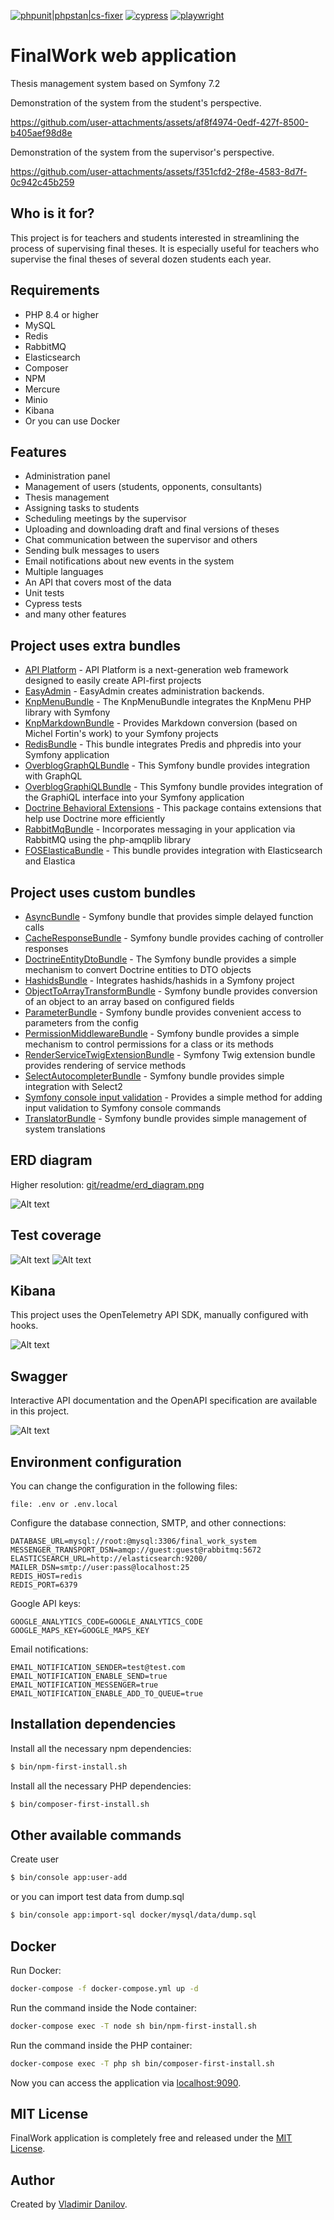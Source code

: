 [![phpunit|phpstan|cs-fixer](https://github.com/danilovl/final-work-system/actions/workflows/phpunit.yml/badge.svg)](https://github.com/danilovl/final-work-system/actions/workflows/phpunit.yml)
[![cypress](https://github.com/danilovl/final-work-system/actions/workflows/cypress.yml/badge.svg)](https://github.com/danilovl/final-work-system/actions/workflows/cypress.yml)
[![playwright](https://github.com/danilovl/final-work-system/actions/workflows/playwright.yml/badge.svg)](https://github.com/danilovl/final-work-system/actions/workflows/playwright.yml)

FinalWork web application
========================

Thesis management system based on Symfony 7.2

Demonstration of the system from the student's perspective.

https://github.com/user-attachments/assets/af8f4974-0edf-427f-8500-b405aef98d8e

Demonstration of the system from the supervisor's perspective.

https://github.com/user-attachments/assets/f351cfd2-2f8e-4583-8d7f-0c942c45b259

Who is it for?
------------

This project is for teachers and students interested in streamlining the process of supervising final theses.
It is especially useful for teachers who supervise the final theses of several dozen students each year.

Requirements
------------

* PHP 8.4 or higher
* MySQL
* Redis
* RabbitMQ
* Elasticsearch
* Composer
* NPM
* Mercure
* Minio
* Kibana
* Or you can use Docker

Features
------------

* Administration panel
* Management of users (students, opponents, consultants)
* Thesis management
* Assigning tasks to students
* Scheduling meetings by the supervisor
* Uploading and downloading draft and final versions of theses
* Chat communication between the supervisor and others
* Sending bulk messages to users
* Email notifications about new events in the system
* Multiple languages
* An API that covers most of the data
* Unit tests
* Cypress tests
* and many other features

Project uses extra bundles
------------
* [API Platform](https://github.com/api-platform/api-platform) - API Platform is a next-generation web framework designed to easily create API-first projects
* [EasyAdmin](https://github.com/EasyCorp/EasyAdminBundle) - EasyAdmin creates administration backends.
* [KnpMenuBundle](https://github.com/KnpLabs/KnpMenuBundle) - The KnpMenuBundle integrates the KnpMenu PHP library with Symfony
* [KnpMarkdownBundle](https://github.com/KnpLabs/KnpMarkdownBundle) - Provides Markdown conversion (based on Michel Fortin's work) to your Symfony projects
* [RedisBundle](https://github.com/snc/SncRedisBundle) - This bundle integrates Predis and phpredis into your Symfony application
* [OverblogGraphQLBundle](https://github.com/overblog/GraphQLBundle) - This Symfony bundle provides integration with GraphQL
* [OverblogGraphiQLBundle](https://github.com/overblog/GraphiQLBundle) - This Symfony bundle provides integration of the GraphiQL interface into your Symfony application
* [Doctrine Behavioral Extensions](https://github.com/Atlantic18/DoctrineExtensions) - This package contains extensions that help use Doctrine more efficiently
* [RabbitMqBundle](https://github.com/php-amqplib/RabbitMqBundle) - Incorporates messaging in your application via RabbitMQ using the php-amqplib library
* [FOSElasticaBundle](https://github.com/FriendsOfSymfony/FOSElasticaBundle) - This bundle provides integration with Elasticsearch and Elastica

Project uses custom bundles
------------
* [AsyncBundle](https://github.com/danilovl/async-bundle) - Symfony bundle that provides simple delayed function calls
* [CacheResponseBundle](https://github.com/danilovl/cache-response-bundle) - Symfony bundle provides caching of controller responses
* [DoctrineEntityDtoBundle](https://github.com/danilovl/doctrine-entity-dto-bundle) - The Symfony bundle provides a simple mechanism to convert Doctrine entities to DTO objects
* [HashidsBundle](https://github.com/danilovl/hashids-bundle) - Integrates hashids/hashids in a Symfony project
* [ObjectToArrayTransformBundle](https://github.com/danilovl/object-to-array-transform-bundle) - Symfony bundle provides conversion of an object to an array based on configured fields
* [ParameterBundle](https://github.com/danilovl/parameter-bundle) - Symfony bundle provides convenient access to parameters from the config
* [PermissionMiddlewareBundle](https://github.com/danilovl/permission-middleware-bundle) - Symfony bundle provides a simple mechanism to control permissions for a class or its methods
* [RenderServiceTwigExtensionBundle](https://github.com/danilovl/render-service-twig-extension-bundle) - Symfony Twig extension bundle provides rendering of service methods
* [SelectAutocompleterBundle](https://github.com/danilovl/select-autocompleter-bundle) - Symfony bundle provides simple integration with Select2
* [Symfony console input validation](https://github.com/danilovl/symfony-console-input-validation) - Provides a simple method for adding input validation to Symfony console commands
* [TranslatorBundle](https://github.com/danilovl/translator-bundle) - Symfony bundle provides simple management of system translations

ERD diagram
------------

Higher resolution: [git/readme/erd_diagram.png](/git/readme/erd_diagram.png)

![Alt text](/git/readme/erd_diagram_small.png?raw=true "ERD diagram")

Test coverage
------------

![Alt text](/git/readme/test_coverage_application.png?raw=true "Test coverage application")
![Alt text](/git/readme/test_coverage_infrastructure.png?raw=true "Test coverage infrastructure")

Kibana
------------

This project uses the OpenTelemetry API SDK, manually configured with hooks.

![Alt text](/git/readme/kibana.png?raw=true "Kibana")

Swagger
------------

Interactive API documentation and the OpenAPI specification are available in this project.

![Alt text](/git/readme/swagger.png?raw=true "Swagger")

Environment configuration
------------

You can change the configuration in the following files:

```text
file: .env or .env.local
```
Configure the database connection, SMTP, and other connections:

``` env
DATABASE_URL=mysql://root:@mysql:3306/final_work_system
MESSENGER_TRANSPORT_DSN=amqp://guest:guest@rabbitmq:5672
ELASTICSEARCH_URL=http://elasticsearch:9200/
MAILER_DSN=smtp://user:pass@localhost:25
REDIS_HOST=redis
REDIS_PORT=6379
```

Google API keys:

``` env
GOOGLE_ANALYTICS_CODE=GOOGLE_ANALYTICS_CODE
GOOGLE_MAPS_KEY=GOOGLE_MAPS_KEY
```

Email notifications:

``` env
EMAIL_NOTIFICATION_SENDER=test@test.com
EMAIL_NOTIFICATION_ENABLE_SEND=true
EMAIL_NOTIFICATION_MESSENGER=true
EMAIL_NOTIFICATION_ENABLE_ADD_TO_QUEUE=true
```

Installation dependencies
------------

Install all the necessary npm dependencies:

```bash
$ bin/npm-first-install.sh
```
Install all the necessary PHP dependencies:

```bash
$ bin/composer-first-install.sh
```

Other available commands
------------

Create user

```bash
$ bin/console app:user-add
```
or you can import test data from dump.sql

```bash
$ bin/console app:import-sql docker/mysql/data/dump.sql
```

Docker
------------

Run Docker:

```bash
docker-compose -f docker-compose.yml up -d
```

Run the command inside the Node container:

```bash
docker-compose exec -T node sh bin/npm-first-install.sh
```

Run the command inside the PHP container:

```bash
docker-compose exec -T php sh bin/composer-first-install.sh
```

Now you can access the application via [localhost:9090](localhost:9090).

MIT License
-----------

FinalWork application is completely free and released under the [MIT License](https://github.com/danilovl/finalwork/LICENSE).

Author
-------

Created by [Vladimir Danilov](https://github.com/danilovl).
